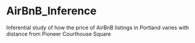 # AirBnB_Inference
Inferential study of how the price of AirBnB listings in Portland varies with distance from Pioneer Courthouse Square
